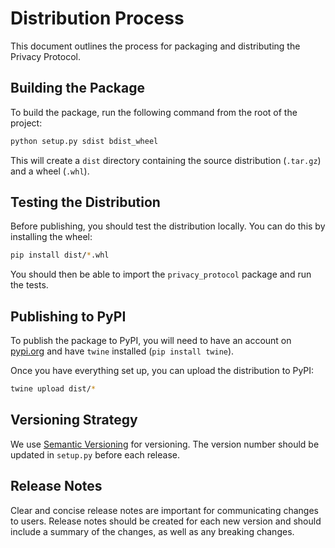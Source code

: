 # Distribution Process

This document outlines the process for packaging and distributing the Privacy Protocol.

## Building the Package

To build the package, run the following command from the root of the project:

```bash
python setup.py sdist bdist_wheel
```

This will create a `dist` directory containing the source distribution (`.tar.gz`) and a wheel (`.whl`).

## Testing the Distribution

Before publishing, you should test the distribution locally. You can do this by installing the wheel:

```bash
pip install dist/*.whl
```

You should then be able to import the `privacy_protocol` package and run the tests.

## Publishing to PyPI

To publish the package to PyPI, you will need to have an account on [pypi.org](https://pypi.org) and have `twine` installed (`pip install twine`).

Once you have everything set up, you can upload the distribution to PyPI:

```bash
twine upload dist/*
```

## Versioning Strategy

We use [Semantic Versioning](https://semver.org/) for versioning. The version number should be updated in `setup.py` before each release.

## Release Notes

Clear and concise release notes are important for communicating changes to users. Release notes should be created for each new version and should include a summary of the changes, as well as any breaking changes.
